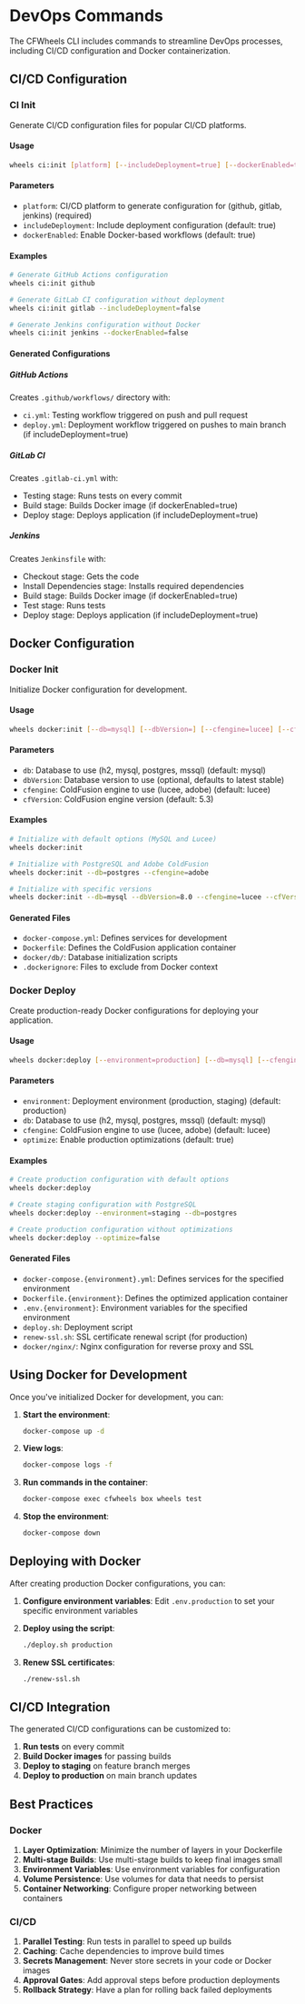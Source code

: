 # DevOps Commands

The CFWheels CLI includes commands to streamline DevOps processes, including CI/CD configuration and Docker containerization.

## CI/CD Configuration

### CI Init

Generate CI/CD configuration files for popular CI/CD platforms.

#### Usage

```bash
wheels ci:init [platform] [--includeDeployment=true] [--dockerEnabled=true]
```

#### Parameters

- `platform`: CI/CD platform to generate configuration for (github, gitlab, jenkins) (required)
- `includeDeployment`: Include deployment configuration (default: true)
- `dockerEnabled`: Enable Docker-based workflows (default: true)

#### Examples

```bash
# Generate GitHub Actions configuration
wheels ci:init github

# Generate GitLab CI configuration without deployment
wheels ci:init gitlab --includeDeployment=false

# Generate Jenkins configuration without Docker
wheels ci:init jenkins --dockerEnabled=false
```

#### Generated Configurations

##### GitHub Actions

Creates `.github/workflows/` directory with:

- `ci.yml`: Testing workflow triggered on push and pull request
- `deploy.yml`: Deployment workflow triggered on pushes to main branch (if includeDeployment=true)

##### GitLab CI

Creates `.gitlab-ci.yml` with:

- Testing stage: Runs tests on every commit
- Build stage: Builds Docker image (if dockerEnabled=true)
- Deploy stage: Deploys application (if includeDeployment=true)

##### Jenkins

Creates `Jenkinsfile` with:

- Checkout stage: Gets the code
- Install Dependencies stage: Installs required dependencies
- Build stage: Builds Docker image (if dockerEnabled=true)
- Test stage: Runs tests
- Deploy stage: Deploys application (if includeDeployment=true)

## Docker Configuration

### Docker Init

Initialize Docker configuration for development.

#### Usage

```bash
wheels docker:init [--db=mysql] [--dbVersion=] [--cfengine=lucee] [--cfVersion=5.3]
```

#### Parameters

- `db`: Database to use (h2, mysql, postgres, mssql) (default: mysql)
- `dbVersion`: Database version to use (optional, defaults to latest stable)
- `cfengine`: ColdFusion engine to use (lucee, adobe) (default: lucee)
- `cfVersion`: ColdFusion engine version (default: 5.3)

#### Examples

```bash
# Initialize with default options (MySQL and Lucee)
wheels docker:init

# Initialize with PostgreSQL and Adobe ColdFusion
wheels docker:init --db=postgres --cfengine=adobe

# Initialize with specific versions
wheels docker:init --db=mysql --dbVersion=8.0 --cfengine=lucee --cfVersion=5.3
```

#### Generated Files

- `docker-compose.yml`: Defines services for development
- `Dockerfile`: Defines the ColdFusion application container
- `docker/db/`: Database initialization scripts
- `.dockerignore`: Files to exclude from Docker context

### Docker Deploy

Create production-ready Docker configurations for deploying your application.

#### Usage

```bash
wheels docker:deploy [--environment=production] [--db=mysql] [--cfengine=lucee] [--optimize=true]
```

#### Parameters

- `environment`: Deployment environment (production, staging) (default: production)
- `db`: Database to use (h2, mysql, postgres, mssql) (default: mysql)
- `cfengine`: ColdFusion engine to use (lucee, adobe) (default: lucee)
- `optimize`: Enable production optimizations (default: true)

#### Examples

```bash
# Create production configuration with default options
wheels docker:deploy

# Create staging configuration with PostgreSQL
wheels docker:deploy --environment=staging --db=postgres

# Create production configuration without optimizations
wheels docker:deploy --optimize=false
```

#### Generated Files

- `docker-compose.{environment}.yml`: Defines services for the specified environment
- `Dockerfile.{environment}`: Defines the optimized application container
- `.env.{environment}`: Environment variables for the specified environment
- `deploy.sh`: Deployment script
- `renew-ssl.sh`: SSL certificate renewal script (for production)
- `docker/nginx/`: Nginx configuration for reverse proxy and SSL

## Using Docker for Development

Once you've initialized Docker for development, you can:

1. **Start the environment**:
   ```bash
   docker-compose up -d
   ```

2. **View logs**:
   ```bash
   docker-compose logs -f
   ```

3. **Run commands in the container**:
   ```bash
   docker-compose exec cfwheels box wheels test
   ```

4. **Stop the environment**:
   ```bash
   docker-compose down
   ```

## Deploying with Docker

After creating production Docker configurations, you can:

1. **Configure environment variables**:
   Edit `.env.production` to set your specific environment variables

2. **Deploy using the script**:
   ```bash
   ./deploy.sh production
   ```

3. **Renew SSL certificates**:
   ```bash
   ./renew-ssl.sh
   ```

## CI/CD Integration

The generated CI/CD configurations can be customized to:

1. **Run tests** on every commit
2. **Build Docker images** for passing builds
3. **Deploy to staging** on feature branch merges
4. **Deploy to production** on main branch updates

## Best Practices

### Docker

1. **Layer Optimization**: Minimize the number of layers in your Dockerfile
2. **Multi-stage Builds**: Use multi-stage builds to keep final images small
3. **Environment Variables**: Use environment variables for configuration
4. **Volume Persistence**: Use volumes for data that needs to persist
5. **Container Networking**: Configure proper networking between containers

### CI/CD

1. **Parallel Testing**: Run tests in parallel to speed up builds
2. **Caching**: Cache dependencies to improve build times
3. **Secrets Management**: Never store secrets in your code or Docker images
4. **Approval Gates**: Add approval steps before production deployments
5. **Rollback Strategy**: Have a plan for rolling back failed deployments